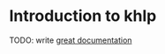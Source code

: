 # Introduction to khlp

TODO: write [great documentation](http://jacobian.org/writing/great-documentation/what-to-write/)

